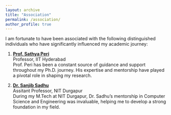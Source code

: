 ```yaml
---
layout: archive
title: "Association"
permalink: /association/
author_profile: true
---
```


I am fortunate to have been associated with the following distinguished individuals who have significantly influenced my academic journey:

1. **[Prof. Sathya Peri](https://people.iith.ac.in/sathya_p/)**  
   Professor, IIT Hyderabad  
   Prof. Peri has been a constant source of guidance and support throughout my Ph.D. journey. His expertise and mentorship have played a pivotal role in shaping my research.

2. **[Dr. Sanjib Sadhu](https://nitdgp.ac.in/department/computer-science-engineering/faculty-1/sanjib-sadhu-1)**  
   Assitant Professor, NIT Durgapur  
   During my M.Tech at NIT Durgapur, Dr. Sadhu’s mentorship in Computer Science and Engineering was invaluable, helping me to develop a strong foundation in my field.

